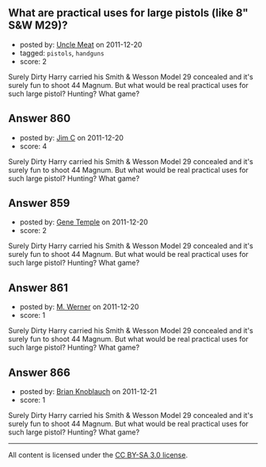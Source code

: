 ## What are practical uses for large pistols (like 8" S&W M29)?

- posted by: [Uncle Meat](https://stackexchange.com/users/-1/49-uncle-meat) on 2011-12-20
- tagged: `pistols`, `handguns`
- score: 2

Surely Dirty Harry carried his Smith & Wesson Model 29 concealed and it's surely fun to shoot 44 Magnum. But what would be real practical uses for such large pistol? Hunting? What game? 


## Answer 860

- posted by: [Jim C](https://stackexchange.com/users/-1/225-jim-c) on 2011-12-20
- score: 4

Surely Dirty Harry carried his Smith & Wesson Model 29 concealed and it's surely fun to shoot 44 Magnum. But what would be real practical uses for such large pistol? Hunting? What game? 


## Answer 859

- posted by: [Gene Temple](https://stackexchange.com/users/-1/254-gene-temple) on 2011-12-20
- score: 2

Surely Dirty Harry carried his Smith & Wesson Model 29 concealed and it's surely fun to shoot 44 Magnum. But what would be real practical uses for such large pistol? Hunting? What game? 


## Answer 861

- posted by: [M. Werner](https://stackexchange.com/users/-1/313-m-werner) on 2011-12-20
- score: 1

Surely Dirty Harry carried his Smith & Wesson Model 29 concealed and it's surely fun to shoot 44 Magnum. But what would be real practical uses for such large pistol? Hunting? What game? 


## Answer 866

- posted by: [Brian Knoblauch](https://stackexchange.com/users/-1/172-brian-knoblauch) on 2011-12-21
- score: 1

Surely Dirty Harry carried his Smith & Wesson Model 29 concealed and it's surely fun to shoot 44 Magnum. But what would be real practical uses for such large pistol? Hunting? What game? 



---

All content is licensed under the [CC BY-SA 3.0 license](https://creativecommons.org/licenses/by-sa/3.0/).
